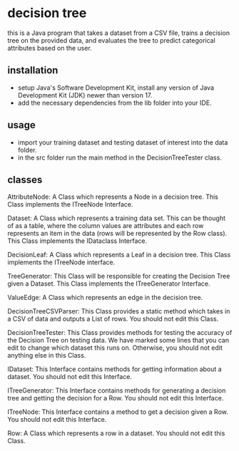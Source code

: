# decision tree
this is a Java program that takes a dataset from a CSV file, trains a decision tree on the provided data,
and evaluates the tree to predict categorical attributes based on the user.

## installation
- setup Java's Software Development Kit, install any version of Java Development Kit (JDK) newer than version 17.
- add the necessary dependencies from the lib folder into your IDE.

## usage
- import your training dataset and testing dataset of interest into the data folder.
- in the src folder run the main method in the DecisionTreeTester class.

## classes

AttributeNode: A Class which represents a Node in a decision tree. This Class implements the ITreeNode Interface.

Dataset: A Class which represents a training data set. This can be thought of as a table, where the column values are
attributes and each row represents an item in the data (rows will be represented by the Row class). This Class
implements the IDataclass Interface.

DecisionLeaf: A Class which represents a Leaf in a decision tree. This Class implements the ITreeNode interface.

TreeGenerator: This Class will be responsible for creating the Decision Tree given a Dataset. This Class implements
the ITreeGenerator Interface.

ValueEdge: A Class which represents an edge in the decision tree.

DecisionTreeCSVParser: This Class provides a static method which takes in a CSV of data and outputs a List of rows. You
should not edit this Class.

DecisionTreeTester: This Class provides methods for testing the accuracy of the Decision Tree on testing data.
We have marked some lines that you can edit to change which dataset this runs on. Otherwise, you should not edit
anything else in this Class.

IDataset: This Interface contains methods for getting information about a dataset. You should not edit this Interface.

ITreeGenerator: This Interface contains methods for generating a decision tree and getting the decision for a Row.
You should not edit this Interface.

ITreeNode: This Interface contains a method to get a decision given a Row. You should not edit this Interface.

Row: A Class which represents a row in a dataset. You should not edit this Class.
